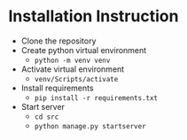 # Installation Instruction

- Clone the repository
- Create python virtual environment
  - `python -m venv venv`
- Activate virtual environment
  - `venv/Scripts/activate`
- Install requirements
  - `pip install -r requirements.txt`
- Start server
  - `cd src`
  - `python manage.py startserver`